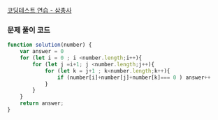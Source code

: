 [코딩테스트 연습 - 삼총사](https://school.programmers.co.kr/learn/courses/30/lessons/131705)

### 문제 풀이 코드

```jsx
function solution(number) {
    var answer = 0
    for (let i = 0 ; i <number.length;i++){
        for (let j =i+1; j <number.length;j++){
            for (let k = j+1 ; k<number.length;k++){
                if (number[i]+number[j]+number[k]=== 0 ) answer++
            }
        }
    }
    return answer;
}
```